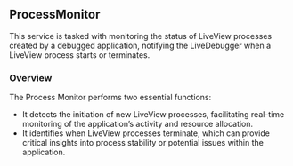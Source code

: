 ## ProcessMonitor

This service is tasked with monitoring the status of LiveView processes created by a debugged application, notifying the LiveDebugger when a LiveView process starts or terminates.

### Overview

The Process Monitor performs two essential functions:

- It detects the initiation of new LiveView processes, facilitating real-time monitoring of the application’s activity and resource allocation.
- It identifies when LiveView processes terminate, which can provide critical insights into process stability or potential issues within the application.

